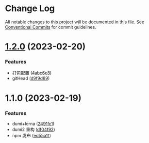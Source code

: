 # Change Log

All notable changes to this project will be documented in this file.
See [Conventional Commits](https://conventionalcommits.org) for commit guidelines.

# [1.2.0](https://github.com/azzlzzxz/DDLL-Components/compare/@ddll/form@1.1.0...@ddll/form@1.2.0) (2023-02-20)

### Features

- 打包配置 ([4abc6e8](https://github.com/azzlzzxz/DDLL-Components/commit/4abc6e8d985db039d75d2baa1c8bf02059f2f24f))
- gitHead ([d9f9d89](https://github.com/azzlzzxz/DDLL-Components/commit/d9f9d89192a6a255a4706a655272939c9ab27c35))

# 1.1.0 (2023-02-19)

### Features

- dumi+lerna ([2491fc1](https://github.com/azzlzzxz/DDLL-Components/commit/2491fc148b8353c202b88d7f5083c9b995059324))
- dumi2 重构 ([df04f92](https://github.com/azzlzzxz/DDLL-Components/commit/df04f92e583d02d5de59d8341db2c6b6e8a0a2a5))
- npm 发布 ([ed55a11](https://github.com/azzlzzxz/DDLL-Components/commit/ed55a11a828fb22aed9712eaaa6e45d6fe111723))
